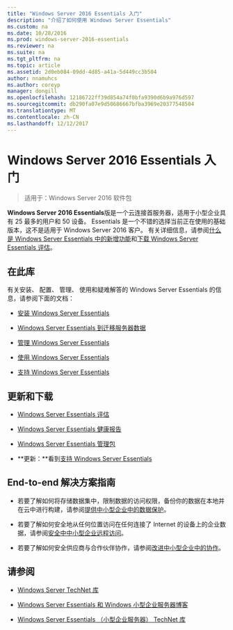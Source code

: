 ```yaml
---
title: "Windows Server 2016 Essentials 入门"
description: "介绍了如何使用 Windows Server Essentials"
ms.custom: na
ms.date: 10/28/2016
ms.prod: windows-server-2016-essentials
ms.reviewer: na
ms.suite: na
ms.tgt_pltfrm: na
ms.topic: article
ms.assetid: 2d0eb084-09dd-4d85-a41a-5d449cc3b504
author: nnamuhcs
ms.author: coreyp
manager: dongill
ms.openlocfilehash: 12186722ff39d854a74f0bfa9390d6b9a976d597
ms.sourcegitcommit: db290fa07e9d50686667bfba3969e20377548504
ms.translationtype: MT
ms.contentlocale: zh-CN
ms.lasthandoff: 12/12/2017
---
```

# <a name="get-started-with-windows-server-2016-essentials"></a>Windows Server 2016 Essentials 入门 

>适用于：Windows Server 2016 软件包

**Windows Server 2016 Essentials**版是一个云连接首服务器，适用于小型企业具有 25 最多的用户和 50 设备。 Essentials 是一个不错的选择当前正在使用的基础版本，这不是适用于 Windows Server 2016 客户。 有关详细信息，请参阅[什么是 Windows Server Essentials 中的新增功能](what-s-new.md)和[下载 Windows Server Essentials 评估](https://technet.microsoft.com/evalcenter/dn205288.aspx?wt.mc_id=TEC_144_1_7)。 
  
## <a name="in-this-library"></a>在此库  
 有关安装、 配置、 管理、 使用和疑难解答的 Windows Server Essentials 的信息，请参阅下面的文档：  
  

-   [安装 Windows Server Essentials](../install/Install-Windows-Server-Essentials.md)   
  
-   [Windows Server Essentials 到迁移服务器数据](../migrate/Migrate-Server-Data-to-Windows-Server-Essentials.md)  
  
-   [管理 Windows Server Essentials](../manage/Manage-Windows-Server-Essentials.md)  
  
-   [使用 Windows Server Essentials](../use/Use-Windows-Server-Essentials.md)  
  
-   [支持 Windows Server Essentials](../support/Support-Windows-Server-Essentials.md)  
  
## <a name="updates-and-downloads"></a>更新和下载  
  
-   [Windows Server Essentials 评估](https://technet.microsoft.com/evalcenter/dn205288.aspx?wt.mc_id=TEC_144_1_7)  
  
-   [Windows Server Essentials 健康报告](https://www.microsoft.com/download/details.aspx?id=35565)  
  
-   [Windows Server Essentials 管理包](https://www.microsoft.com/download/details.aspx?id=35560)  
 
  
-   **更新：**看到[支持 Windows Server Essentials](../support/Support-Windows-Server-Essentials.md)  
  
## <a name="end-to-end-solution-guides"></a>End-to-end 解决方案指南  
  
-    若要了解如何将存储数据集中，限制数据的访问权限，备份你的数据在本地并在云中进行构建，请参阅[提供中小型企业中的数据保护](https://technet.microsoft.com/library/dn582043.aspx)。  
  
-    若要了解如何安全地从任何位置访问在任何连接了 Internet 的设备上的企业数据，请参阅[安全中中小型企业远程访问](https://technet.microsoft.com/library/dn629457.aspx)。  
  
-    若要了解如何安全供应商与合作伙伴协作，请参阅[改进中小型企业中的协作](https://technet.microsoft.com/library/dn747893.aspx)。  
  
## <a name="see-also"></a>请参阅  
  
-   [Windows Server TechNet 库](https://technet.microsoft.com/library/bb625087.aspx)  
  
-   [Windows Server Essentials 和 Windows 小型企业服务器博客](http://blogs.technet.com/b/sbs/)  
  
-   [Windows Server Essentials （小型企业服务器） TechNet 库](https://technet.microsoft.com/library/cc514417.aspx)

